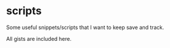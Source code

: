 scripts
=======

Some useful snippets/scripts that I want to keep save and track.

All gists are included here.
